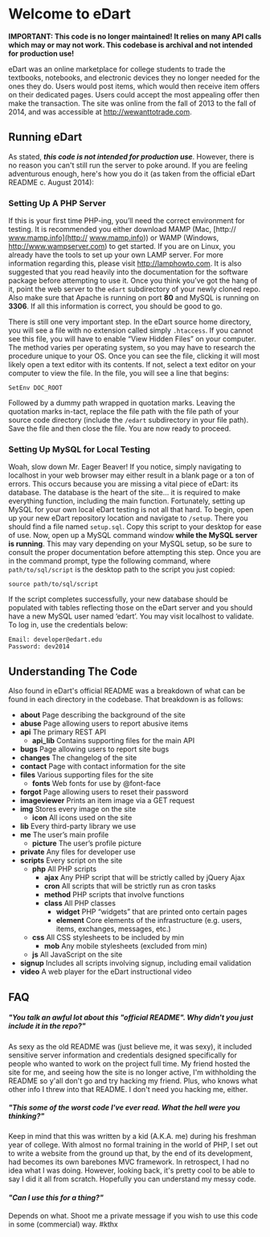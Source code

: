Welcome to eDart
================
**IMPORTANT: This code is no longer maintained! It relies on many API calls which may or may not work. This codebase is archival and not intended for production use!**

eDart was an online marketplace for college students to trade the textbooks, notebooks, and electronic devices they no longer needed for the ones they do. Users would post items, which would then receive item offers on their dedicated pages. Users could accept the most appealing offer then make the transaction. The site was online from the fall of 2013 to the fall of 2014, and was accessible at http://wewanttotrade.com.

Running eDart
-------------
As stated, ***this code is not intended for production use***. However, there is no reason you can't still run the server to poke around. If you are feeling adventurous enough, here's how you do it (as taken from the official eDart README c. August 2014):

### Setting Up A PHP Server

If this is your first time PHP-ing, you’ll need the correct environment for testing. It is recommended you either download MAMP (Mac, [http:// www.mamp.info](http:// www.mamp.info)) or WAMP (Windows, http://www.wampserver.com) to get started. If you are on Linux, you already have the tools to set up your own LAMP server. For more information regarding this, please visit http://lamphowto.com. It is also suggested that you read heavily into the documentation for the software package before attempting to use it. Once you think you’ve got the hang of it, point the web server to the `edart` subdirectory of your newly cloned repo. Also make sure that Apache is running on port **80** and MySQL is running on **3306**. If all this information is correct, you should be good to go.

There is still one very important step. In the eDart source home directory, you will see a file with no extension called simply `.htaccess`. If you cannot see this file, you will have to enable “View Hidden Files” on your computer. The method varies per operating system, so you may have to research the procedure unique to your OS. Once you can see the file, clicking it will most likely open a text editor with its contents. If not, select a text editor on your computer to view the file. In the file, you will see a line that begins:

    SetEnv DOC_ROOT

Followed by a dummy path wrapped in quotation marks. Leaving the quotation marks in-tact, replace the file path with the file path of your source code directory (include the `/edart` subdirectory in your file path). Save the file and then close the file. You are now ready to proceed.

### Setting Up MySQL for Local Testing

Woah, slow down Mr. Eager Beaver! If you notice, simply navigating to localhost in your web browser may either result in a blank page or a ton of errors. This occurs because you are missing a vital piece of eDart: its database. The database is the heart of the site… it is required to make everything function, including the main function. Fortunately, setting up MySQL for your own local eDart testing is not all that hard.
To begin, open up your new eDart repository location and navigate to        `/setup`. There you should find a file named `setup.sql`. Copy this script to your desktop for ease of use. Now, open up a MySQL command window **while the MySQL server is running**. This may vary depending on your MySQL setup, so be sure to consult the proper documentation before attempting this step. Once you are in the command prompt, type the following command, where `path/to/sql/script` is the desktop path to the script you just copied:

    source path/to/sql/script

If the script completes successfully, your new database should be populated with tables reflecting those on the eDart server and you should have a new MySQL user named ‘edart’. You may visit localhost to validate. To log in, use the credentials below:

    Email: developer@edart.edu
    Password: dev2014

Understanding The Code
----------------------
Also found in eDart's official README was a breakdown of what can be found in each directory in the codebase. That breakdown is as follows:

- **about** Page describing the background of the site
- **abuse** Page allowing users to report abusive items
- **api** The primary REST API
    - **api_lib** Contains supporting files for the main API
- **bugs** Page allowing users to report site bugs
- **changes** The changelog of the site
- **contact** Page with contact information for the site
- **files** Various supporting files for the site
    - **fonts** Web fonts for use by @font-face
- **forgot** Page allowing users to reset their password
- **imageviewer** Prints an item image via a GET request
- **img** Stores every image on the site
    - **icon** All icons used on the site
- **lib** Every third-party library we use
- **me** The user’s main profile
    - **picture** The user’s profile picture
- **private** Any files for developer use
- **scripts** Every script on the site
    - **php** All PHP scripts
        - **ajax** Any PHP script that will be strictly called by jQuery Ajax
        - **cron** All scripts that will be strictly run as cron tasks
        - **method** PHP scripts that involve functions
        - **class** All PHP classes
            - **widget** PHP “widgets” that are printed onto certain pages
            - **element** Core elements of the infrastructure (e.g. users, items, exchanges, messages, etc.)
    - **css** All CSS stylesheets to be included by min
        - **mob** Any mobile stylesheets (excluded from min)
    - **js** All JavaScript on the site
- **signup** Includes all scripts involving signup, including email validation
- **video** A web player for the eDart instructional video

FAQ
---

##### _"You talk an awful lot about this "official README". Why didn't you just include it in the repo?"_

As sexy as the old README was (just believe me, it was sexy), it included sensitive server information and credentials designed specifically for people who wanted to work on the project full time. My friend hosted the site for me, and seeing how the site is no longer active, I'm withholding the README so y'all don't go and try hacking my friend. Plus, who knows what other info I threw into that README. I don't need you hacking me, either.

##### _"This some of the worst code I've ever read. What the hell were you thinking?"_

Keep in mind that this was written by a kid (A.K.A. me) during his freshman year of college. With almost no formal training in the world of PHP, I set out to write a website from the ground up that, by the end of its development, had becomes its own barebones MVC framework. In retrospect, I had no idea what I was doing. However, looking back, it's pretty cool to be able to say I did it all from scratch. Hopefully you can understand my messy code.

#### _"Can I use this for a thing?"_
Depends on what. Shoot me a private message if you wish to use this code in some (commercial) way. #kthx
